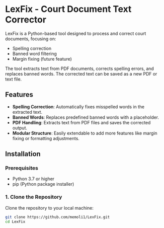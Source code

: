 # LexFix - Court Document Text Corrector

LexFix is a Python-based tool designed to process and correct court documents, focusing on:
- Spelling correction
- Banned word filtering
- Margin fixing (future feature)

The tool extracts text from PDF documents, corrects spelling errors, and replaces banned words. The corrected text can be saved as a new PDF or text file.

## Features
- **Spelling Correction**: Automatically fixes misspelled words in the extracted text.
- **Banned Words**: Replaces predefined banned words with a placeholder.
- **PDF Handling**: Extracts text from PDF files and saves the corrected output.
- **Modular Structure**: Easily extendable to add more features like margin fixing or formatting adjustments.

## Installation

### Prerequisites
- Python 3.7 or higher
- pip (Python package installer)

### 1. Clone the Repository
Clone the repository to your local machine:

```bash
git clone https://github.com/memoli1/LexFix.git
cd LexFix